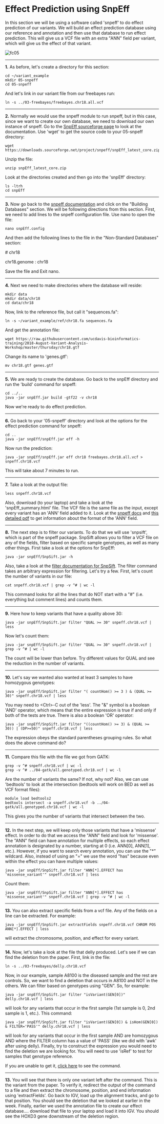 Effect Prediction using SnpEff
===============================

In this section we will be using a software called 'snpeff' to do effect prediction of our variants. We will build an effect prediction database using our reference and annotation and then use that database to run effect prediction. This will give us a VCF file with an extra "ANN" field per variant, which will give us the effect of that variant.

![fc05](fc05.png)

---

**1\.** As before, let's create a directory for this section:

    cd ~/variant_example
    mkdir 05-snpeff
    cd 05-snpeff

And let's link in our variant file from our freebayes run:

    ln -s ../03-freebayes/freebayes.chr18.all.vcf

---

**2\.** Normally we would use the snpeff module to run snpeff, but in this case, since we want to create our own database, we need to download our own instance of snpeff. Go to the [SnpEff sourceforge page](http://snpeff.sourceforge.net/SnpEff_manual.html) to look at the documentation. Use 'wget' to get the source code to your 05-snpeff directory:

    wget https://downloads.sourceforge.net/project/snpeff/snpEff_latest_core.zip

Unzip the file:

    unzip snpEff_latest_core.zip
    
Look at the directories created and then go into the 'snpEff' directory:

    ls -ltrh
    cd snpEff 

---

**3\.** Now go back to the [snpeff documentation](http://snpeff.sourceforge.net/SnpEff_manual.html) and click on the "Building Databases" section. We will be following directions from this section. First, we need to add lines to the snpeff configuration file. Use nano to open the file:

    nano snpEff.config

And then add the following lines to the file in the "Non-Standard Databases" section:

\# chr18

chr18.genome : chr18

Save the file and Exit nano.

---

**4\.** Next we need to make directories where the database will reside:

    mkdir data
    mkdir data/chr18 
    cd data/chr18

Now, link to the reference file, but call it "sequences.fa":

    ln -s ~/variant_example/ref/chr18.fa sequences.fa

And get the annotation file:

    wget https://raw.githubusercontent.com/ucdavis-bioinformatics-training/2018-August-Variant-Analysis-Workshop/master/thursday/chr18.gtf

Change its name to 'genes.gtf':

    mv chr18.gtf genes.gtf

---

**5\.** We are ready to create the database. Go back to the snpEff directory and run the 'build' command for snpeff:

    cd ../..
    java -jar snpEff.jar build -gtf22 -v chr18

Now we're ready to do effect prediction.

---

**6\.** Go back to your '05-snpeff' directory and look at the options for the effect prediction command for snpeff:

    cd ..
    java -jar snpEff/snpEff.jar eff -h

Now run the prediction:

    java -jar snpEff/snpEff.jar eff chr18 freebayes.chr18.all.vcf > snpeff.chr18.vcf

This will take about 7 minutes to run.

---

**7\.** Take a look at the output file:

    less snpeff.chr18.vcf

Also, download (to your laptop) and take a look at the 'snpEff_summary.html' file. The VCF file is the same file as the input, except every variant has an 'ANN' field added to it. Look at the [snpeff docs](http://snpeff.sourceforge.net/SnpEff_manual.html#input) and [this detailed pdf](http://snpeff.sourceforge.net/VCFannotationformat_v1.0.pdf) to get information about the format of the 'ANN' field.

---

**8\.** The next step is to filter our variants. To do that we will use 'snpsift', which is part of the snpeff package. SnpSift allows you to filter a VCF file on any of the fields, filter based on specific sample genotypes, as well as many other things. First take a look at the options for SnpEff:

    java -jar snpEff/SnpSift.jar -h

Also, take a look at the [filter documentation for SnpSift](http://snpeff.sourceforge.net/SnpSift.html#filter). The filter command takes an arbitrary expression for filtering. Let's try a few. First, let's count the number of variants in our file:

    cat snpeff.chr18.vcf | grep -v ^# | wc -l

This command looks for all the lines that do NOT start with a "#" (i.e. everything but comment lines) and counts them.

---

**9\.** Here how to keep variants that have a quality above 30:

    java -jar snpEff/SnpSift.jar filter "QUAL >= 30" snpeff.chr18.vcf | less

Now let's count them:

    java -jar snpEff/SnpSift.jar filter "QUAL >= 30" snpeff.chr18.vcf | grep -v ^# | wc -l

The count will be lower than before. Try different values for QUAL and see the reduction in the number of variants.

---

**10\.** Let's say we wanted also wanted at least 3 samples to have homozygous genotypes:

    java -jar snpEff/SnpSift.jar filter "( countHom() >= 3 ) & (QUAL >= 30)" snpeff.chr18.vcf | less

You may need to \<Ctrl\>-C out of the 'less'. The "&" symbol is a boolean 'AND' operator, which means that the entire expression is true if and only if both of the tests are true. There is also a boolean 'OR' operator:

    java -jar snpEff/SnpSift.jar filter "((countHom() >= 3) & (QUAL >= 30)) | (DP>=50)" snpeff.chr18.vcf | less

The expression obeys the standard parentheses grouping rules. So what does the above command do?

---

**11\.** Compare this file with the file we got from GATK:

    grep -v ^# snpeff.chr18.vcf | wc -l
    grep -v ^# ../04-gatk/all.genotyped.chr18.vcf | wc -l

Are the number of variants the same? If not, why not? Also, we can use 'bedtools' to look at the intersection (bedtools will work on BED as well as VCF format files):

    module load bedtools2
    bedtools intersect -a snpeff.chr18.vcf -b ../04-gatk/all.genotyped.chr18.vcf | wc -l

This gives you the number of variants that intersect between the two.

---

**12\.** In the next step, we will keep only those variants that have a 'missense' effect. In order to do that we access the "ANN" field and look for 'missense'. The "ANN" field can have annotation for multiple effects, so each effect annotation is designated by a number, starting at 0 (i.e. ANN[0], ANN[1], etc.). However, if you want to search every annotation, you can use the "\*" wildcard. Also, instead of using an "=" we use the word "has" because even within the effect you can have multiple values:

    java -jar snpEff/SnpSift.jar filter "ANN[*].EFFECT has 'missense_variant'" snpeff.chr18.vcf | less

Count them:

    java -jar snpEff/SnpSift.jar filter "ANN[*].EFFECT has 'missense_variant'" snpeff.chr18.vcf | grep -v ^# | wc -l

---

**13\.** You can also extract specific fields from a vcf file. Any of the fields on a line can be extracted. For example:

    java -jar snpEff/SnpSift.jar extractFields snpeff.chr18.vcf CHROM POS ANN[*].EFFECT | less

will extract the chromosome, position, and effect for every variant.

---

**14\.** Now, let's take a look at the file that delly produced. Let's see if we can find the deletion from the paper. First, link in the file:

    ln -s ../03-freebayes/delly.chr18.vcf

Now, in our example, sample A8100 is the diseased sample and the rest are controls. So, we want to find a deletion that occurs in A8100 and NOT in the others. We can filter based on genotypes using "GEN". So, for example:

    java -jar snpEff/SnpSift.jar filter "isVariant(GEN[0])" delly.chr18.vcf | less

will look for any variants that occur in the first sample (1st sample is 0, 2nd sample is 1, etc.). This command:

    java -jar snpEff/SnpSift.jar filter "isVariant(GEN[0]) & isHom(GEN[0]) & FILTER='PASS'" delly.chr18.vcf | less

will look for any variants that occur in the first sample AND are homozygous AND where the FILTER column has a value of 'PASS' (like we did with 'awk' after using delly). Finally, try to construct the expression you would need to find the deletion we are looking for. You will need to use 'isRef' to test for samples that genotype reference.

If you are unable to get it, [click here](command.txt) to see the command.

---

**13\.** You will see that there is only one variant left after the command. This is the variant from the paper. To verify it, redirect the output of the command to a file and then extract the chromosome, position, and end information using 'extractFields'. Go back to IGV, load up the alignment tracks, and go to that position. You should see the deletion that we looked at earlier in the week. Finally, earlier we used the annotation file to create our effect database.... download that file to your laptop and load it into IGV. You should see the HOXD3 gene downstream of the deletion region.

